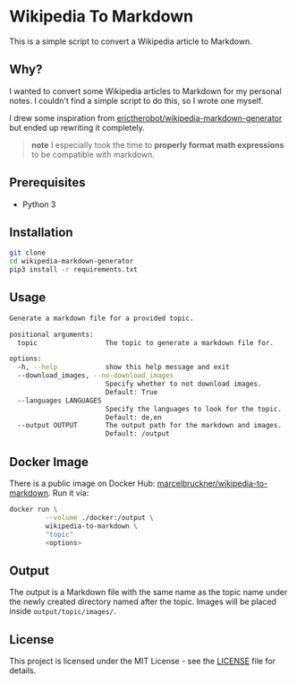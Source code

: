 # Wikipedia To Markdown

This is a simple script to convert a Wikipedia article to Markdown.

## Why?

I wanted to convert some Wikipedia articles to Markdown for my personal notes. I couldn't find a simple script to do this, so I wrote one myself.

I drew some inspiration from [erictherobot/wikipedia-markdown-generator](https://github.com/erictherobot/wikipedia-markdown-generator) but ended up rewriting it completely. 

> **note** 
> I especially took the time to **properly format math expressions** to be compatible with markdown.

## Prerequisites

- Python 3

## Installation

```bash
git clone
cd wikipedia-markdown-generator
pip3 install -r requirements.txt
```

## Usage

```bash
Generate a markdown file for a provided topic.

positional arguments:
  topic                 The topic to generate a markdown file for.

options:
  -h, --help            show this help message and exit
  --download_images, --no-download_images
                        Specify whether to not download images.
                        Default: True
  --languages LANGUAGES
                        Specify the languages to look for the topic.
                        Default: de,en
  --output OUTPUT       The output path for the markdown and images.
                        Default: /output
```

## Docker Image

There is a public image on Docker Hub: [marcelbruckner/wikipedia-to-markdown](https://hub.docker.com/repository/docker/marcelbruckner/wikipedia-to-markdown). Run it via:

```bash
docker run \
         --volume ./docker:/output \  
         wikipedia-to-markdown \
         "topic"
         <options>
```

## Output

The output is a Markdown file with the same name as the topic name under the newly created directory named after the topic. Images will be placed inside `output/topic/images/`.

## License

This project is licensed under the MIT License - see the [LICENSE](LICENSE) file for details.
